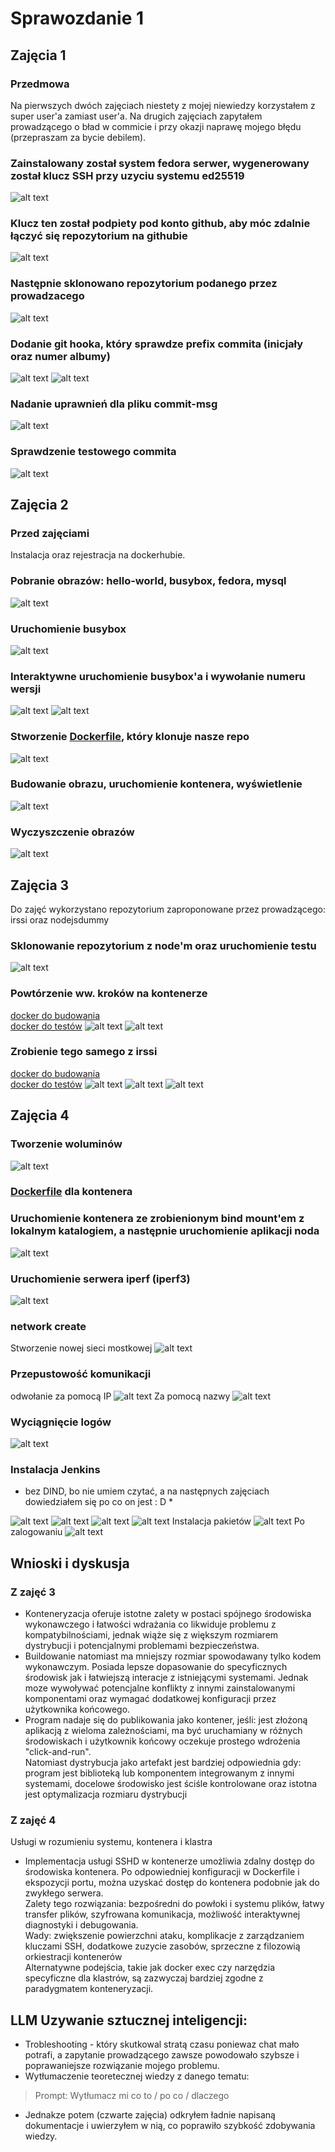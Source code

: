 # Sprawozdanie 1
## Zajęcia 1
### Przedmowa
Na pierwszych dwóch zajęciach niestety z mojej niewiedzy korzystałem z super user'a zamiast user'a. Na drugich zajęciach zapytałem prowadzącego o bład w commicie i przy okazji naprawę mojego błędu (przepraszam za bycie debilem).
### Zainstalowany został system fedora serwer, wygenerowany został klucz SSH przy uzyciu systemu ed25519
![alt text](images/Lab1/SSHKEYGEN.png)
### Klucz ten został podpiety pod konto github, aby móc zdalnie łączyć się repozytorium na githubie
![alt text](images/Lab1/SSHGITHUB.png)

### Następnie sklonowano repozytorium podanego przez prowadzacego
![alt text](images/Lab1/GITCLONESSH.png)

### Dodanie git hooka, który sprawdze prefix commita (inicjały oraz numer albumy)
![alt text](images/Lab1/CREATEGITHOOK.png)
![alt text](images/Lab1/GITHOOK.png)
### Nadanie uprawnień dla pliku commit-msg
![alt text](images/Lab1/GITHOOK_x.png)
### Sprawdzenie testowego commita
![alt text](images/Lab1/COMMIT.png)

## Zajęcia 2
### Przed zajęciami
Instalacja oraz rejestracja na dockerhubie.

### Pobranie obrazów: hello-world, busybox, fedora, mysql
![alt text](images/Lab2/3.png)

### Uruchomienie busybox
![alt text](images/Lab2/4.1.png)

### Interaktywne uruchomienie busybox'a i wywołanie numeru wersji
![alt text](images/Lab2/4.2.png)
![alt text](images/Lab2/5.png)

### Stworzenie [Dockerfile](docker/Dockerfile), który klonuje nasze repo
![alt text](images/Lab2/6.png)

### Budowanie obrazu, uruchomienie kontenera, wyświetlenie 
![alt text](images/Lab2/7.png)

### Wyczyszczenie obrazów
![alt text](images/Lab2/8.png)

## Zajęcia 3
Do zajęć wykorzystano repozytorium zaproponowane przez prowadzącego: irssi oraz nodejsdummy

### Sklonowanie repozytorium z node'm oraz uruchomienie testu
![alt text](images/lab3/zlab/1.png)

### Powtórzenie ww. kroków na kontenerze
[docker do budowania](docker/Dockerfile.nodebld) \
[docker do testów](docker/Dockerfile.nodetest) 
![alt text](images/lab3/zlab/2.png)
![alt text](images/lab3/zlab/2.1.png)

### Zrobienie tego samego z irssi
[docker do budowania](docker/Dockerfile.irssbld) \
[docker do testów](docker/Dockerfile.irssitest)
![alt text](images/lab3/zlab/3.png)
![alt text](images/lab3/zlab/3.1.png)
![alt text](images/lab3/zlab/3.2.png)

## Zajęcia 4
### Tworzenie woluminów
![alt text](images/lab4/2.png)

### [Dockerfile](docker/Dockerfile.base) dla kontenera
### Uruchomienie kontenera ze zrobienionym bind mount'em z lokalnym katalogiem, a następnie uruchomienie aplikacji noda
![alt text](images/lab4/3.png)

### Uruchomienie serwera iperf (iperf3)
![alt text](images/lab4/5.png)

### network create
Stworzenie nowej sieci mostkowej
![alt text](images/lab4/6.png)

### Przepustowość komunikacji
odwołanie za pomocą IP
![alt text](images/lab4/7.2.png)
Za pomocą nazwy
![alt text](images/lab4/7.1.png)

### Wyciągnięcie logów
![alt text](images/lab4/8.png)

### Instalacja Jenkins 
* bez DIND, bo nie umiem czytać, a na następnych zajęciach dowiedziałem się po co on jest : D *

![alt text](images/lab4/9.png)
![alt text](images/lab4/10.png)
![alt text](images/lab4/10.1.png)
![alt text](images/lab4/10.2.png)
Instalacja pakietów
![alt text](images/lab4/10.3.png)
Po zalogowaniu
![alt text](images/lab4/10.4.png)

## Wnioski i dyskusja
### Z zajęć 3
* Konteneryzacja oferuje istotne zalety w postaci spójnego środowiska wykonawczego i łatwości wdrażania co likwiduje problemu z kompatybilnościami, jednak wiąże się z większym rozmiarem dystrybucji i potencjalnymi problemami bezpieczeństwa.
* Buildowanie natomiast ma mniejszy rozmiar spowodawany tylko kodem wykonawczym. Posiada lepsze dopasowanie do specyficznych środowisk jak i łatwiejszą interacje z istniejącymi systemami. Jednak moze wywoływać potencjalne konflikty z innymi zainstalowanymi komponentami oraz wymagać dodatkowej konfiguracji przez użytkownika końcowego.
* Program nadaje się do publikowania jako kontener, jeśli: jest złożoną aplikacją z wieloma zależnościami,
ma być uruchamiany w różnych środowiskach i
użytkownik końcowy oczekuje prostego wdrożenia "click-and-run". \
Natomiast dystrybucja jako artefakt jest bardziej odpowiednia gdy: program jest biblioteką lub komponentem integrowanym z innymi systemami,
docelowe środowisko jest ściśle kontrolowane oraz
istotna jest optymalizacja rozmiaru dystrybucji
### Z zajęć 4
Usługi w rozumieniu systemu, kontenera i klastra
* Implementacja usługi SSHD w kontenerze umożliwia zdalny dostęp do środowiska kontenera. Po odpowiedniej konfiguracji w Dockerfile i ekspozycji portu, można uzyskać dostęp do kontenera podobnie jak do zwykłego serwera. \
Zalety tego rozwiązania: bezpośredni do powłoki i systemu plików, łatwy transfer plików, szyfrowana komunikacja, możliwość interaktywnej diagnostyki i debugowania. \
Wady: zwiększenie powierzchni ataku, komplikacje z zarządzaniem kluczami SSH, dodatkowe zuzycie zasobów, sprzeczne z filozowią orkiestracji kontenerów \
Alternatywne podejścia, takie jak docker exec czy narzędzia specyficzne dla klastrów, są zazwyczaj bardziej zgodne z paradygmatem konteneryzacji.

## LLM Uzywanie sztucznej inteligencji:

* Trobleshooting - który skutkowal stratą czasu poniewaz chat mało potrafi, a zapytanie prowadzącego zawsze powodowało szybsze i poprawaniejsze rozwiązanie mojego problemu. 
* Wytłumaczenie teoretecznej wiedzy z danego tematu:
> Prompt: Wytłumacz mi co to / po co / dlaczego 

* Jednakze potem (czwarte zajęcia) odkryłem ładnie napisaną dokumentacje i uwierzyłem w nią, co poprawiło szybkość zdobywania wiedzy. 


